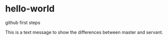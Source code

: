 # hello-world
github first steps

This is a text message to show the differences between master and servant.
